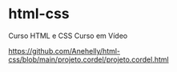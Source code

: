 # html-css
 Curso HTML e CSS Curso em Vídeo

https://github.com/Anehelly/html-css/blob/main/projeto.cordel/projeto.cordel.html
